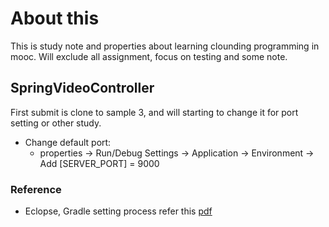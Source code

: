# About this
This is study note and properties about learning clounding programming in mooc. Will exclude all assignment, focus on testing and some note.

## SpringVideoController
First submit is clone to sample 3, and will starting to change it for port setting or other study.

- Change default port:
  - properties -> Run/Debug Settings -> Application -> Environment -> Add [SERVER_PORT] = 9000
  
  
### Reference
 - Eclopse, Gradle setting process refer this [pdf](https://d28rh4a8wq0iu5.cloudfront.net/mobilecloud/docs/Cloud%20Services%20Setup%20Corrected.pdf?response-content-type=application%2Foctet-stream&a=1&response-content-disposition=attachment)
 
 
 
 
 
   
